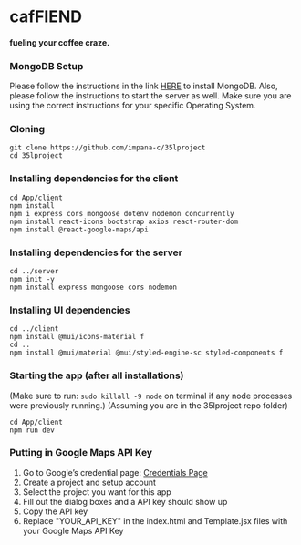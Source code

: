 # cafFIEND
#### fueling your coffee craze.

### MongoDB Setup
Please follow the instructions in the link [HERE](https://www.mongodb.com/docs/manual/administration/install-community/) to install MongoDB. Also, please follow the instructions to start the server as well.
Make sure you are using the correct instructions for your specific Operating System.

### Cloning
```
git clone https://github.com/impana-c/35lproject
cd 35lproject
```

### Installing dependencies for the client
```
cd App/client
npm install
npm i express cors mongoose dotenv nodemon concurrently 
npm install react-icons bootstrap axios react-router-dom 
npm install @react-google-maps/api
```

### Installing dependencies for the server
```
cd ../server
npm init -y
npm install express mongoose cors nodemon
```

### Installing UI dependencies
```
cd ../client
npm install @mui/icons-material f
cd ..
npm install @mui/material @mui/styled-engine-sc styled-components f
```

### Starting the app (after all installations)
(Make sure to run: 
    `sudo killall -9 node` on terminal 
if any node processes were previously running.)
(Assuming you are in the 35lproject repo folder)
```
cd App/client
npm run dev
```

### Putting in Google Maps API Key
1. Go to Google’s credential page: [Credentials Page](https://console.cloud.google.com/projectselector2/google/maps-apis/credentials?utm_source=Docs_CreateAPIKey&utm_content=Docs_maps-backend&_gl=1*hokhuc*_ga*MTgxNTM2NjM0MS4xNzEwMTg2MzMy*_ga_NRWSTWS78N*MTcxMDI5MDA2MC4xLjEuMTcxMDI5MDIwMS4wLjAuMA)
2. Create a project and setup account
3. Select the project you want for this app
4. Fill out the dialog boxes and a API key should show up
5. Copy the API key
6. Replace "YOUR_API_KEY" in the index.html and Template.jsx files with your Google Maps API Key
